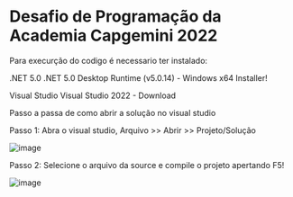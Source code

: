 # Desafio de Programação da Academia Capgemini 2022

Para execurção do codigo é necessario ter instalado: 

.NET 5.0 .NET 5.0 Desktop Runtime (v5.0.14) - Windows x64 Installer!

Visual Studio Visual Studio 2022 - Download

Passo a passa de como abrir a solução no visual studio

Passo 1: Abra o visual studio, Arquivo >> Abrir >> Projeto/Solução 

![image](https://user-images.githubusercontent.com/99104618/154601556-e5982bfb-e9a4-4929-8537-e5fdfc056760.png)


Passo 2: Selecione o arquivo da source e compile o projeto apertando F5!

![image](https://user-images.githubusercontent.com/99104618/154601575-d1fbd1bb-877b-4c69-956e-92ca84d6c2c9.png)

